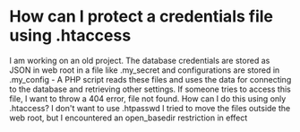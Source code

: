 
# How can I protect a credentials file using .htaccess

I am working on an old project.
The database credentials are stored as JSON in web root in a file like .my_secret and configurations are stored in .my_config - A PHP script reads these files and uses the data for connecting to the database and retrieving other settings.
If someone tries to access this file, I want to throw a 404 error, file not found.
How can I do this using only .htaccess? I don't want to use .htpasswd
I tried to move the files outside the web root, but I encountered an open_basedir restriction in effect

        